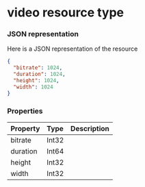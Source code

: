 # video resource type



### JSON representation

Here is a JSON representation of the resource

<!-- {
  "blockType": "resource",
  "optionalProperties": [

  ],
  "@odata.type": "microsoft.graph.video"
}-->

```json
{
  "bitrate": 1024,
  "duration": 1024,
  "height": 1024,
  "width": 1024
}

```
### Properties
| Property	   | Type	|Description|
|:---------------|:--------|:----------|
|bitrate|Int32||
|duration|Int64||
|height|Int32||
|width|Int32||

<!-- uuid: 1d6c0fe6-f3a9-4e53-87e0-13c63cd944de
2015-10-19 10:04:39 UTC -->
<!-- {
  "type": "#page.annotation",
  "description": "video resource",
  "keywords": "",
  "section": "documentation",
  "tocPath": ""
}-->